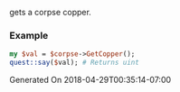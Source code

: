 gets a corpse copper.
### Example

```perl
my $val = $corpse->GetCopper();
quest::say($val); # Returns uint
```


Generated On 2018-04-29T00:35:14-07:00